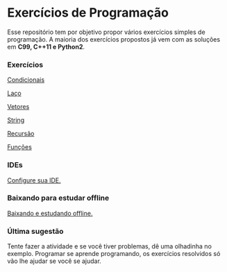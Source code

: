 # Exercícios de Programação

Esse repositório tem por objetivo propor vários exercícios simples de programação. A maioria dos exercícios propostos já vem com as soluções em **C99, C++11 e Python2**.

### Exercícios


[Condicionais](01_condicionais.md)

[Laço](02_laco.md)

[Vetores](03_vetores.md)

[String](04_strings.md)

[Recursão](08_recursividade.md)

[Funções](09_funcoes.md)

### IDEs
[Configure sua IDE.](ides/Readme.md)

### Baixando para estudar offline
[Baixando e estudando offline.](offline/Readme.md)

### Última sugestão

Tente fazer a atividade e se você tiver problemas, dê uma olhadinha no exemplo. Programar se aprende programando, os exercícios resolvidos só vão lhe ajudar se você se ajudar.

